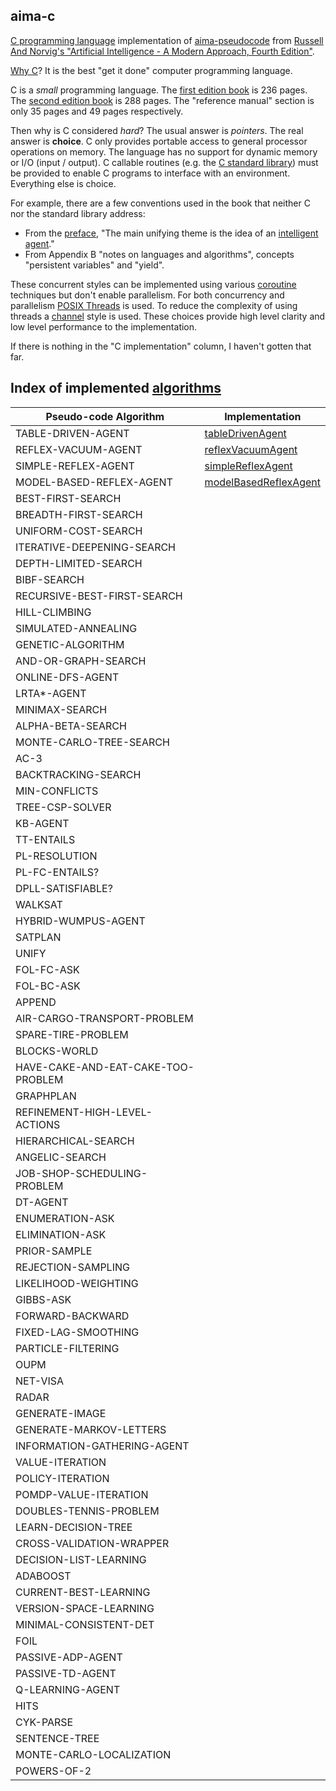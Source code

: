 ## aima-c

[C programming language](https://en.wikipedia.org/wiki/C_(programming_language)) implementation of [aima-pseudocode](https://github.com/aimacode/aima-pseudocode) from [Russell And Norvig's "Artificial Intelligence - A Modern Approach, Fourth Edition"](http://aima.cs.berkeley.edu).

[Why C](https://sqlite.org/whyc.html)?
It is the best "get it done" computer programming language.

C is a *small* programming language.
The [first edition book](https://archive.org/details/TheCProgrammingLanguageFirstEdition) is 236 pages.
The [second edition book](https://archive.org/details/the_c_programming_language_2_20181213) is 288 pages.
The "reference manual" section is only 35 pages and 49 pages respectively.

Then why is C considered *hard*?
The usual answer is *pointers*.
The real answer is **choice**.
C only provides portable access to general processor operations on memory.
The language has no support for dynamic memory or I/O (input / output).
C callable routines (e.g. the [C standard library](https://en.wikipedia.org/wiki/C_standard_library)) must be provided to enable C programs to interface with an environment.
Everything else is choice.

For example, there are a few conventions used in the book that neither C nor the standard library address:

* From the [preface](http://aima.cs.berkeley.edu/newchap00.pdf), "The main unifying theme is the idea of an [intelligent agent](https://en.wikipedia.org/wiki/Intelligent_agent)."
* From Appendix B "notes on languages and algorithms", concepts "persistent variables" and "yield".

These concurrent styles can be implemented using various [coroutine](https://en.wikipedia.org/wiki/Coroutine#Implementations_for_C) techniques but don't enable parallelism.
For both concurrency and parallelism [POSIX Threads](https://en.wikipedia.org/wiki/POSIX_Threads) is used.
To reduce the complexity of using threads a [channel](https://github.com/gdavidbutler/pthreadChannel) style is used.
These choices provide high level clarity and low level performance to the implementation.

If there is nothing in the "C implementation" column, I haven't gotten that far.

## Index of implemented [algorithms](http://aima.cs.berkeley.edu/algorithms.pdf)

Pseudo-code Algorithm | Implementation
----------------------|-----------------
TABLE-DRIVEN-AGENT | [tableDrivenAgent](tableDrivenAgent.c)
REFLEX-VACUUM-AGENT | [reflexVacuumAgent](reflexVacuumAgent.c)
SIMPLE-REFLEX-AGENT | [simpleReflexAgent](simpleReflexAgent.c)
MODEL-BASED-REFLEX-AGENT | [modelBasedReflexAgent](modelBasedReflexAgent.c)
BEST-FIRST-SEARCH |
BREADTH-FIRST-SEARCH |
UNIFORM-COST-SEARCH |
ITERATIVE-DEEPENING-SEARCH |
DEPTH-LIMITED-SEARCH |
BIBF-SEARCH |
RECURSIVE-BEST-FIRST-SEARCH |
HILL-CLIMBING |
SIMULATED-ANNEALING |
GENETIC-ALGORITHM |
AND-OR-GRAPH-SEARCH |
ONLINE-DFS-AGENT |
LRTA*-AGENT |
MINIMAX-SEARCH |
ALPHA-BETA-SEARCH |
MONTE-CARLO-TREE-SEARCH |
AC-3 |
BACKTRACKING-SEARCH |
MIN-CONFLICTS |
TREE-CSP-SOLVER |
KB-AGENT |
TT-ENTAILS |
PL-RESOLUTION |
PL-FC-ENTAILS? |
DPLL-SATISFIABLE? |
WALKSAT |
HYBRID-WUMPUS-AGENT |
SATPLAN |
UNIFY |
FOL-FC-ASK |
FOL-BC-ASK |
APPEND |
AIR-CARGO-TRANSPORT-PROBLEM |
SPARE-TIRE-PROBLEM |
BLOCKS-WORLD |
HAVE-CAKE-AND-EAT-CAKE-TOO-PROBLEM |
GRAPHPLAN |
REFINEMENT-HIGH-LEVEL-ACTIONS |
HIERARCHICAL-SEARCH |
ANGELIC-SEARCH |
JOB-SHOP-SCHEDULING-PROBLEM |
DT-AGENT |
ENUMERATION-ASK |
ELIMINATION-ASK |
PRIOR-SAMPLE |
REJECTION-SAMPLING |
LIKELIHOOD-WEIGHTING |
GIBBS-ASK |
FORWARD-BACKWARD |
FIXED-LAG-SMOOTHING |
PARTICLE-FILTERING |
OUPM |
NET-VISA |
RADAR |
GENERATE-IMAGE |
GENERATE-MARKOV-LETTERS |
INFORMATION-GATHERING-AGENT |
VALUE-ITERATION |
POLICY-ITERATION |
POMDP-VALUE-ITERATION |
DOUBLES-TENNIS-PROBLEM |
LEARN-DECISION-TREE |
CROSS-VALIDATION-WRAPPER |
DECISION-LIST-LEARNING |
ADABOOST |
CURRENT-BEST-LEARNING |
VERSION-SPACE-LEARNING |
MINIMAL-CONSISTENT-DET |
FOIL |
PASSIVE-ADP-AGENT |
PASSIVE-TD-AGENT |
Q-LEARNING-AGENT |
HITS |
CYK-PARSE |
SENTENCE-TREE |
MONTE-CARLO-LOCALIZATION |
POWERS-OF-2 |
